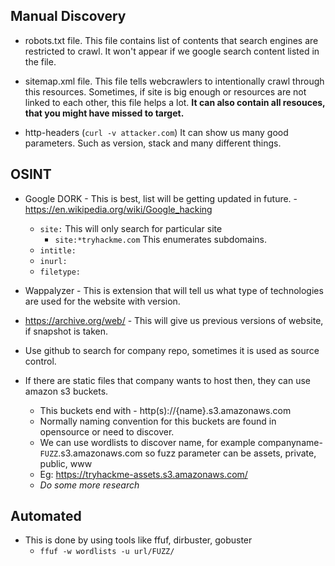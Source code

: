 ## Manual Discovery
- robots.txt file. This file contains list of contents that search engines are restricted to crawl. It won't appear if we google search content listed in the file.

- sitemap.xml file. This file tells webcrawlers to intentionally crawl through this resources. Sometimes, if site is big enough or resources are not linked to each other, this file helps a lot. <b>It can also contain all resouces, that you might have missed to target.</b>

- http-headers (```curl -v attacker.com```) It can show us many good parameters. Such as version, stack and many different things.

## OSINT
- Google DORK - This is best, list will be getting updated in future. - https://en.wikipedia.org/wiki/Google_hacking
    - ```site:``` This will only search for particular site
        - ```site:*tryhackme.com``` This enumerates subdomains.
    - ```intitle:``` 
    - ```inurl:```
    - ```filetype:```

- Wappalyzer - This is extension that will tell us what type of technologies are used for the website with version.

- https://archive.org/web/ - This will give us previous versions of website, if snapshot is taken.

- Use github to search for company repo, sometimes it is used as source control.

- If there are static files that company wants to host then, they can use amazon s3 buckets.
    - This buckets end with - http(s)://{name}.s3.amazonaws.com
    - Normally naming convention for this buckets are found in opensource or need to discover.
    - We can use wordlists to discover name, for example companyname-```FUZZ```.s3.amazonaws.com so fuzz parameter can be assets, private, public, www
    - Eg: https://tryhackme-assets.s3.amazonaws.com/ 
    - <i> Do some more research </i>

## Automated
- This is done by using tools like ffuf, dirbuster, gobuster
    - ```ffuf -w wordlists -u url/FUZZ/```